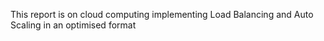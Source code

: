 This report is on cloud computing implementing Load Balancing and Auto Scaling in an optimised format

